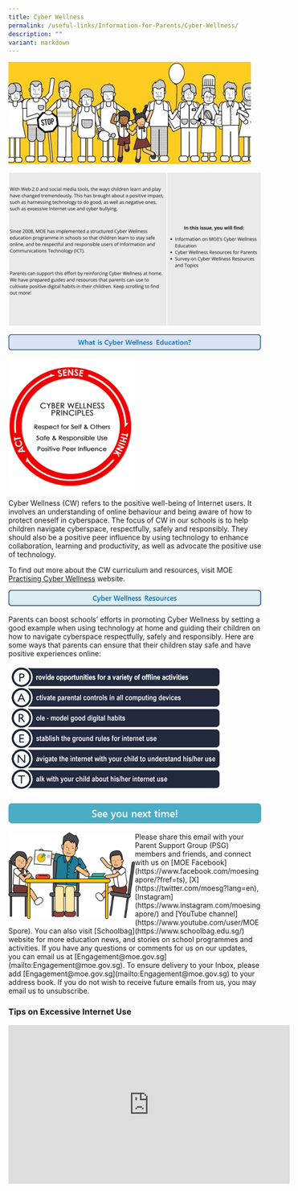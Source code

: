 ```yaml
---
title: Cyber Wellness
permalink: /useful-links/Information-for-Parents/Cyber-Wellness/
description: ""
variant: markdown
---
```

![](/images/image003.jpeg)

![](/images/cyberwellness.png)

![](/images/What%20is%20cyber%20wellness%20Education.png)

<img src="/images/image007.png" style="width:50%">

Cyber Wellness (CW) refers to the positive well-being of Internet users. It involves an understanding of online behaviour and being aware of how to protect oneself in cyberspace. The focus of CW in our schools is to help children navigate cyberspace, respectfully, safely and responsibly. They should also be a positive peer influence by using technology to enhance collaboration, learning and productivity, as well as advocate the positive use of technology.

To find out more about the CW curriculum and resources, visit MOE [Practising Cyber Wellness](https://www.moe.gov.sg/education-in-sg/our-programmes/cyber-wellness) website.

![](/images/Cyber%20wellness%20resources.png)

Parents can boost schools’ efforts in promoting Cyber Wellness by setting a good example when using technology at home and guiding their children on how to navigate cyberspace respectfully, safely and responsibly. Here are some ways that parents can ensure that their children stay safe and have positive experiences online:

![](/images/image012.png)

![](/images/See%20you%20next%20time.png)

<img src="/images/image015.png" style="width:50%;float:left">
Please share this email with your Parent Support Group (PSG) members and friends, and connect with us on [MOE Facebook](https://www.facebook.com/moesingapore/?fref=ts), [X](https://twitter.com/moesg?lang=en), [Instagram](https://www.instagram.com/moesingapore/) and [YouTube channel](https://www.youtube.com/user/MOESpore). You can also visit [Schoolbag](https://www.schoolbag.edu.sg/) website for more education news, and stories on school programmes and activities. If you have any questions or comments for us on our updates, you can email us at [Engagement@moe.gov.sg](mailto:Engagement@moe.gov.sg). To ensure delivery to your Inbox, please add [Engagement@moe.gov.sg](mailto:Engagement@moe.gov.sg) to your address book. If you do not wish to receive future emails from us, you may email us to unsubscribe.

### Tips on Excessive Internet Use

<iframe width="560" height="315" src="https://www.youtube.com/embed/NJYUVyYMeEM" title="YouTube video player" frameborder="0" allow="accelerometer; autoplay; clipboard-write; encrypted-media; gyroscope; picture-in-picture; web-share" allowfullscreen=""></iframe>
